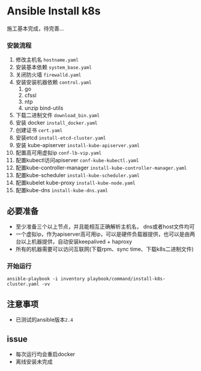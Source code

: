 # Ansible Install k8s

施工基本完成，待完善...


### 安装流程

1. 修改主机名  `hostname.yaml`
2. 安装基本依赖 `system_base.yaml`
3. 关闭防火墙 `firewalld.yaml`
4. 安装安装机器依赖 `control.yaml`
    1. go
    2. cfssl
    3. ntp
    4. unzip bind-utils
5. 下载二进制文件 `download_bin.yaml`
6. 安装 docker `install_docker.yaml`
7. 创建证书 `cert.yaml`
8. 安装etcd `install-etcd-cluster.yaml`
9. 安装 kube-apiserver `install-kube-apiserver.yaml`
10. 配置高可用虚拟ip `conf-lb-vip.yaml`
11. 配置kubectl访问apiserver `conf-kube-kubectl.yaml`
12. 配置kube-controller-manager `install-kube-controller-manager.yaml`
13. 配置kube-scheduler `install-kube-scheduler.yaml`
14. 配置kubelet kube-proxy `install-kube-node.yaml`
15. 配置kube-dns `install-kube-dns.yaml`


## 必要准备

- 至少准备三个以上节点，并且能相互正确解析主机名， dns或者host文件均可
- 一个虚拟ip，作为apiserver高可用ip，可以是硬件负载器提供，也可以是由两台以上机器提供，自动安装keepalived + haproxy
- 所有的机器需要可以访问互联网(下载rpm、sync time、下载k8s二进制文件)

###  开始运行

`ansible-playbook -i inventory playbook/command/install-k8s-cluster.yaml -vv`


## 注意事项
- 已测试的ansible版本`2.4`

## issue
- 每次运行均会重启docker
- 离线安装未完成
